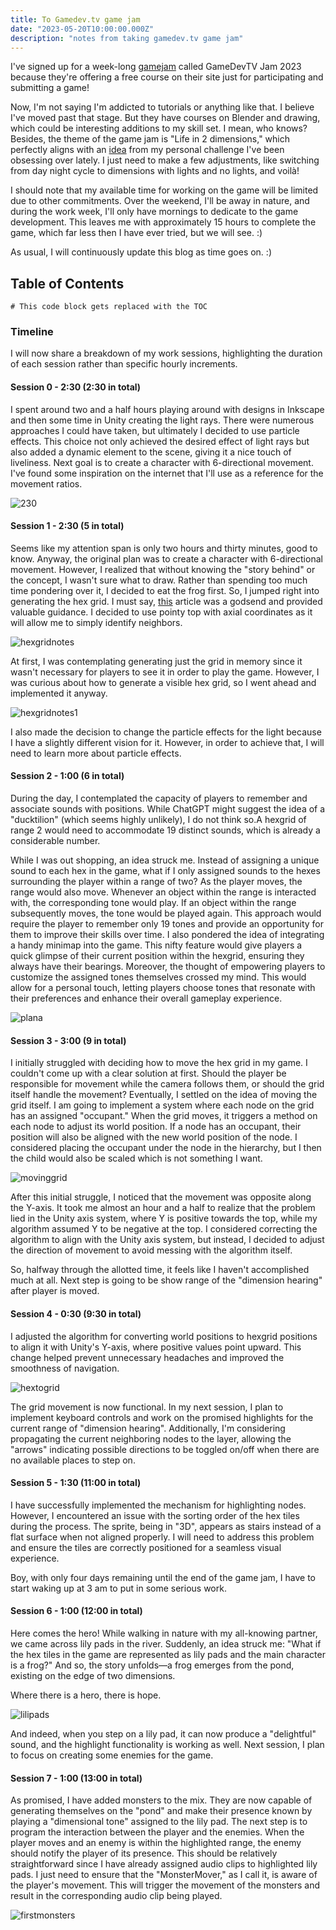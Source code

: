 ```yaml
---
title: To Gamedev.tv game jam
date: "2023-05-20T10:00:00.000Z"
description: "notes from taking gamedev.tv game jam"
---
```



I've signed up for a week-long [gamejam](https://itch.io/jam/gamedevtv-jam-2023? "gamejam") called GameDevTV Jam 2023 because they're offering a free course on their site just for participating and submitting a game!

Now, I'm not saying I'm addicted to tutorials or anything like that. I believe I've moved past that stage. But they have courses on Blender and drawing, which could be interesting additions to my skill set. I mean, who knows? Besides, the theme of the game jam is "Life in 2 dimensions," which perfectly aligns with an [idea](https://robinontheway.com/30DayGDChallenge/#one-room "idea") from  my personal challenge I've been obsessing over lately. I just need to make a few adjustments, like switching from day night cycle to dimensions with lights and no lights, and voilà!

I should note that my available time for working on the game will be limited due to other commitments. Over the weekend, I'll be away in nature, and during the work week, I'll only have mornings to dedicate to the game development. This leaves me with approximately 15 hours to complete the game, which far less then I have ever tried, but we will see. :)

As usual, I will continuously update this blog as time goes on. :)


## Table of Contents

```toc
# This code block gets replaced with the TOC
```

### Timeline

I will now share a breakdown of my work sessions, highlighting the duration of each session rather than specific hourly increments.

#### Session 0 - 2:30 (2:30 in total)

I spent around two and a half hours playing around with designs in Inkscape and then some time in Unity creating the light rays. There were numerous approaches I could have taken, but ultimately I decided to use particle effects. This choice not only achieved the desired effect of light rays but also added a dynamic element to the scene, giving it a nice touch of liveliness. Next goal is to create a character with 6-directional movement. I've found some inspiration on the internet that I'll use as a reference for the movement ratios. 

![230](./230.png "After 2 hours and 30 minutes")

#### Session 1 - 2:30 (5 in total)

Seems like my attention span is only two hours and thirty minutes, good to know. Anyway, the original plan was to create a character with 6-directional movement. However, I realized that without knowing the "story behind" or the concept, I wasn't sure what to draw. Rather than spending too much time pondering over it, I decided to eat the frog first. So, I jumped right into generating the hex grid. I must say, [this](https://www.redblobgames.com/grids/hexagons/ "this") article was a godsend and provided valuable guidance. I decided to use pointy top with axial coordinates as it will allow me to simply identify neighbors.

![hexgridnotes](./hexgridnotes.png "Notes from hexgrid generation")

At first, I was contemplating generating just the grid in memory since it wasn't necessary for players to see it in order to play the game. However, I was curious about how to generate a visible hex grid, so I went ahead and implemented it anyway. 

![hexgridnotes1](./hexgridnotes1.png "Notes from finding wolrd position of hex tiles")


I also made the decision to change the particle effects for the light because I have a slightly different vision for it. However, in order to achieve that, I will need to learn more about particle effects.

#### Session 2 - 1:00 (6 in total)

During the day, I contemplated the capacity of players to remember and associate sounds with positions. While ChatGPT might suggest the idea of a "ducktilion" (which seems highly unlikely), I do not think so.A hexgrid of range 2 would need to accommodate 19 distinct sounds, which is already a considerable number.

While I was out shopping, an idea struck me. Instead of assigning a unique sound to each hex in the game, what if I only assigned sounds to the hexes surrounding the player within a range of two? As the player moves, the range would also move. Whenever an object within the range is interacted with, the corresponding tone would play. If an object within the range subsequently moves, the tone would be played again. This approach would require the player to remember only 19 tones and provide an opportunity for them to improve their skills over time. I also pondered the idea of integrating a handy minimap into the game. This nifty feature would give players a quick glimpse of their current position within the hexgrid, ensuring they always have their bearings. Moreover, the thought of empowering players to customize the assigned tones themselves crossed my mind. This would allow for a personal touch, letting players choose tones that resonate with their preferences and enhance their overall gameplay experience.

![plana](./plana.png "Range with minimap")

#### Session 3 - 3:00 (9 in total)

I initially struggled with deciding how to move the hex grid in my game. I couldn't come up with a clear solution at first. Should the player be responsible for movement while the camera follows them, or should the grid itself handle the movement? Eventually, I settled on the idea of moving the grid itself. I am going to implement a system where each node on the grid has an assigned "occupant." When the grid moves, it triggers a method on each node to adjust its world position. If a node has an occupant, their position will also be aligned with the new world position of the node. I considered placing the occupant under the node in the hierarchy, but I then the child would also be scaled which is not something I want.

![movinggrid](./movinggrid.png "Notes from thinking about moving grid")

After this initial struggle, I noticed that the movement was opposite along the Y-axis. It took me almost an hour and a half to realize that the problem lied in the Unity axis system, where Y is positive towards the top, while my algorithm assumed Y to be negative at the top. I considered correcting the algorithm to align with the Unity axis system, but instead, I decided to adjust the direction of movement to avoid messing with the algorithm itself.

So, halfway through the allotted time, it feels like I haven't accomplished much at all. Next step is going to be show range of the "dimension hearing" after player is moved. 

#### Session 4 - 0:30 (9:30 in total)

I adjusted the algorithm for converting world positions to hexgrid positions to align it with Unity's Y-axis, where positive values point upward. This change helped prevent unnecessary headaches and improved the smoothness of navigation.

![hextogrid](./hextogrid.png "Notes from converting world position to hex")

The grid movement is now functional. In my next session, I plan to implement keyboard controls and work on the promised highlights for the current range of "dimension hearing". Additionally, I'm considering propagating the current neighboring nodes to the layer, allowing the "arrows" indicating possible directions to be toggled on/off when there are no available places to step on. 

#### Session 5 - 1:30 (11:00 in total)

I have successfully implemented the mechanism for highlighting nodes. However, I encountered an issue with the sorting order of the hex tiles during the process. The sprite, being in "3D", appears as stairs instead of a flat surface when not aligned properly. I will need to address this problem and ensure the tiles are correctly positioned for a seamless visual experience. 

Boy, with only four days remaining until the end of the game jam, I have to start waking up at 3 am to put in some serious work.

#### Session 6 - 1:00 (12:00 in total)

Here comes the hero! While walking in nature with my all-knowing partner, we came across lily pads in the river. Suddenly, an idea struck me: "What if the hex tiles in the game are represented as lily pads and the main character is a frog?" And so, the story unfolds—a frog emerges from the pond, existing on the edge of two dimensions.

Where there is a hero, there is hope.

![lilipads](./lilipads.png "Lilipads") 

And indeed, when you step on a lily pad, it can now produce a "delightful" sound, and the highlight functionality is working as well. Next session, I plan to focus on creating some enemies for the game.

#### Session 7 - 1:00 (13:00 in total)

As promised, I have added monsters to the mix. They are now capable of generating themselves on the "pond" and make their presence known by playing a "dimensional tone" assigned to the lily pad. The next step is to program the interaction between the player and the enemies. When the player moves and an enemy is within the highlighted range, the enemy should notify the player of its presence. This should be relatively straightforward since I have already assigned audio clips to highlighted lily pads. I just need to ensure that the "MonsterMover," as I call it, is aware of the player's movement. This will trigger the movement of the monsters and result in the corresponding audio clip being played.

![firstmonsters](./firstmonsters.png "First monsters") 

